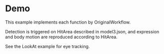 # Demo

This example implements each function by OriginalWorkflow.

Detection is triggered on HitArea described in model3.json,
and expression and body motion are reproduced according to HitArea.

See the LookAt example for eye tracking.
